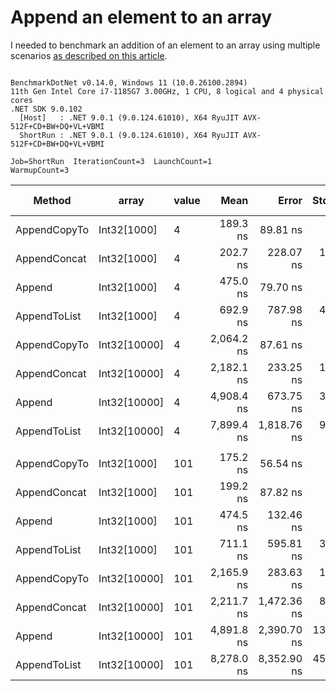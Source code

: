 # Append an element to an array

I needed to benchmark an addition of an element to an array using multiple scenarios [as described on this article](https://www.techiedelight.com/add-new-elements-array-csharp/).

```

BenchmarkDotNet v0.14.0, Windows 11 (10.0.26100.2894)
11th Gen Intel Core i7-1185G7 3.00GHz, 1 CPU, 8 logical and 4 physical cores
.NET SDK 9.0.102
  [Host]   : .NET 9.0.1 (9.0.124.61010), X64 RyuJIT AVX-512F+CD+BW+DQ+VL+VBMI
  ShortRun : .NET 9.0.1 (9.0.124.61010), X64 RyuJIT AVX-512F+CD+BW+DQ+VL+VBMI

Job=ShortRun  IterationCount=3  LaunchCount=1  
WarmupCount=3  

```
| Method       | array        | value | Mean       | Error       | StdDev    | StdErr    | Min        | Max        | Op/s        | Ratio | Gen0    | Gen1   | Allocated | Alloc Ratio |
|------------- |------------- |------ |-----------:|------------:|----------:|----------:|-----------:|-----------:|------------:|------:|--------:|-------:|----------:|------------:|
| AppendCopyTo | Int32[1000]  | 4     |   189.3 ns |    89.81 ns |   4.92 ns |   2.84 ns |   184.3 ns |   194.2 ns | 5,281,332.3 |  0.40 |  0.6425 |      - |   3.94 KB |        1.00 |
| AppendConcat | Int32[1000]  | 4     |   202.7 ns |   228.07 ns |  12.50 ns |   7.22 ns |   193.0 ns |   216.8 ns | 4,933,958.3 |  0.43 |  0.6561 |      - |   4.02 KB |        1.02 |
| Append       | Int32[1000]  | 4     |   475.0 ns |    79.70 ns |   4.37 ns |   2.52 ns |   471.2 ns |   479.8 ns | 2,105,176.9 |  1.00 |  0.6418 |      - |   3.94 KB |        1.00 |
| AppendToList | Int32[1000]  | 4     |   692.9 ns |   787.98 ns |  43.19 ns |  24.94 ns |   656.7 ns |   740.7 ns | 1,443,253.8 |  1.46 |  2.5673 | 0.0916 |  15.73 KB |        4.00 |
| AppendCopyTo | Int32[10000] | 4     | 2,064.2 ns |    87.61 ns |   4.80 ns |   2.77 ns | 2,058.9 ns | 2,068.1 ns |   484,439.5 |  4.35 |  6.3286 |      - |  39.09 KB |        9.93 |
| AppendConcat | Int32[10000] | 4     | 2,182.1 ns |   233.25 ns |  12.79 ns |   7.38 ns | 2,168.2 ns | 2,193.4 ns |   458,282.9 |  4.59 |  6.3667 |      - |  39.18 KB |        9.95 |
| Append       | Int32[10000] | 4     | 4,908.4 ns |   673.75 ns |  36.93 ns |  21.32 ns | 4,876.2 ns | 4,948.7 ns |   203,733.8 | 10.33 |  6.3248 |      - |  39.09 KB |        9.93 |
| AppendToList | Int32[10000] | 4     | 7,899.4 ns | 1,818.76 ns |  99.69 ns |  57.56 ns | 7,804.5 ns | 8,003.2 ns |   126,592.2 | 16.63 | 25.4211 | 8.4534 | 156.36 KB |       39.71 |
|              |              |       |            |             |           |           |            |            |             |       |         |        |           |             |
| AppendCopyTo | Int32[1000]  | 101   |   175.2 ns |    56.54 ns |   3.10 ns |   1.79 ns |   172.0 ns |   178.2 ns | 5,707,413.5 |  0.37 |  0.6425 |      - |   3.94 KB |        1.00 |
| AppendConcat | Int32[1000]  | 101   |   199.2 ns |    87.82 ns |   4.81 ns |   2.78 ns |   195.5 ns |   204.6 ns | 5,021,072.1 |  0.42 |  0.6564 |      - |   4.02 KB |        1.02 |
| Append       | Int32[1000]  | 101   |   474.5 ns |   132.46 ns |   7.26 ns |   4.19 ns |   468.9 ns |   482.7 ns | 2,107,308.2 |  1.00 |  0.6418 |      - |   3.94 KB |        1.00 |
| AppendToList | Int32[1000]  | 101   |   711.1 ns |   595.81 ns |  32.66 ns |  18.86 ns |   680.9 ns |   745.8 ns | 1,406,266.7 |  1.50 |  2.5673 | 0.0916 |  15.73 KB |        4.00 |
| AppendCopyTo | Int32[10000] | 101   | 2,165.9 ns |   283.63 ns |  15.55 ns |   8.98 ns | 2,148.1 ns | 2,177.0 ns |   461,703.9 |  4.56 |  6.3286 |      - |  39.09 KB |        9.93 |
| AppendConcat | Int32[10000] | 101   | 2,211.7 ns | 1,472.36 ns |  80.70 ns |  46.59 ns | 2,159.8 ns | 2,304.7 ns |   452,131.2 |  4.66 |  6.3667 |      - |  39.18 KB |        9.95 |
| Append       | Int32[10000] | 101   | 4,891.8 ns | 2,390.70 ns | 131.04 ns |  75.66 ns | 4,806.6 ns | 5,042.7 ns |   204,422.1 | 10.31 |  6.3248 |      - |  39.09 KB |        9.93 |
| AppendToList | Int32[10000] | 101   | 8,278.0 ns | 8,352.90 ns | 457.85 ns | 264.34 ns | 7,996.8 ns | 8,806.4 ns |   120,801.6 | 17.45 | 25.4211 | 8.4534 | 156.36 KB |       39.71 |
